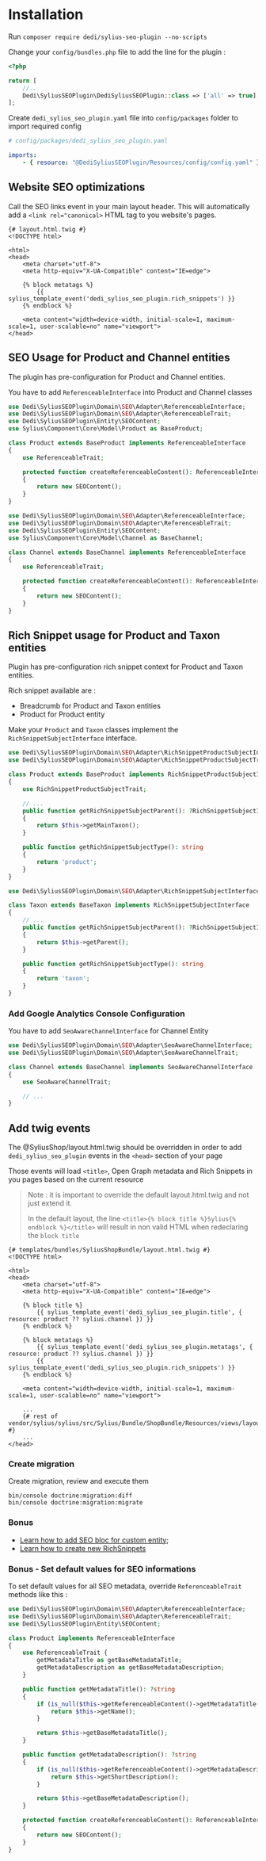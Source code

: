 # Installation

Run `composer require dedi/sylius-seo-plugin --no-scripts`

Change your `config/bundles.php` file to add the line for the plugin :

```php
<?php

return [
    //..
    Dedi\SyliusSEOPlugin\DediSyliusSEOPlugin::class => ['all' => true],
];
```

Create `dedi_sylius_seo_plugin.yaml` file into `config/packages` folder to import required config

```yaml
# config/packages/dedi_sylius_seo_plugin.yaml

imports:
    - { resource: "@DediSyliusSEOPlugin/Resources/config/config.yaml" }
```

## Website SEO optimizations

Call the SEO links event in your main layout header. This will automatically add a `<link rel="canonical>` HTML tag to you website's pages.

```twig
{# layout.html.twig #}
<!DOCTYPE html>

<html>
<head>
    <meta charset="utf-8">
    <meta http-equiv="X-UA-Compatible" content="IE=edge">

    {% block metatags %}
        {{ sylius_template_event('dedi_sylius_seo_plugin.rich_snippets') }}
    {% endblock %}

    <meta content="width=device-width, initial-scale=1, maximum-scale=1, user-scalable=no" name="viewport">
</head>
```

## SEO Usage for Product and Channel entities

The plugin has pre-configuration for Product and Channel entities.

You have to add `ReferenceableInterface` into Product and Channel classes

```php
use Dedi\SyliusSEOPlugin\Domain\SEO\Adapter\ReferenceableInterface;
use Dedi\SyliusSEOPlugin\Domain\SEO\Adapter\ReferenceableTrait;
use Dedi\SyliusSEOPlugin\Entity\SEOContent;
use Sylius\Component\Core\Model\Product as BaseProduct;

class Product extends BaseProduct implements ReferenceableInterface
{
    use ReferenceableTrait;

    protected function createReferenceableContent(): ReferenceableInterface
    {
        return new SEOContent();
    }
}
```

```php
use Dedi\SyliusSEOPlugin\Domain\SEO\Adapter\ReferenceableInterface;
use Dedi\SyliusSEOPlugin\Domain\SEO\Adapter\ReferenceableTrait;
use Dedi\SyliusSEOPlugin\Entity\SEOContent;
use Sylius\Component\Core\Model\Channel as BaseChannel;

class Channel extends BaseChannel implements ReferenceableInterface
{
    use ReferenceableTrait;

    protected function createReferenceableContent(): ReferenceableInterface
    {
        return new SEOContent();
    }
}
```

## Rich Snippet usage for Product and Taxon entities

Plugin has pre-configuration rich snippet context for Product and Taxon entities.

Rich snippet available are :
- Breadcrumb for Product and Taxon entities
- Product for Product entity

Make your `Product` and `Taxon` classes implement the `RichSnippetSubjectInterface` interface.

```php
use Dedi\SyliusSEOPlugin\Domain\SEO\Adapter\RichSnippetProductSubjectInterface;
use Dedi\SyliusSEOPlugin\Domain\SEO\Adapter\RichSnippetProductSubjectTrait;

class Product extends BaseProduct implements RichSnippetProductSubjectInterface
{
    use RichSnippetProductSubjectTrait;

    // ...
    public function getRichSnippetSubjectParent(): ?RichSnippetSubjectInterface
    {
        return $this->getMainTaxon();
    }

    public function getRichSnippetSubjectType(): string
    {
        return 'product';
    }
}
```

```php
use Dedi\SyliusSEOPlugin\Domain\SEO\Adapter\RichSnippetSubjectInterface;

class Taxon extends BaseTaxon implements RichSnippetSubjectInterface
{
    // ...
    public function getRichSnippetSubjectParent(): ?RichSnippetSubjectInterface
    {
        return $this->getParent();
    }

    public function getRichSnippetSubjectType(): string
    {
        return 'taxon';
    }
}
```

### Add Google Analytics Console Configuration

You have to add `SeoAwareChannelInterface` for Channel Entity

```php
use Dedi\SyliusSEOPlugin\Domain\SEO\Adapter\SeoAwareChannelInterface;
use Dedi\SyliusSEOPlugin\Domain\SEO\Adapter\SeoAwareChannelTrait;

class Channel extends BaseChannel implements SeoAwareChannelInterface
{
    use SeoAwareChannelTrait;

    // ...
}
```

## Add twig events

The @SyliusShop/layout.html.twig should be overridden in order to add `dedi_sylius_seo_plugin` events in the `<head>` section of your page

Those events will load `<title>`, Open Graph metadata and Rich Snippets in you pages based on the current resource

>Note : it is important to override the default layout.html.twig and not just extend it.
>
> In the default layout, the line `<title>{% block title %}Sylius{% endblock %}</title>` will result in non valid HTML when redeclaring the `block title`

```twig
{# templates/bundles/SyliusShopBundle/layout.html.twig #}
<!DOCTYPE html>

<html>
<head>
    <meta charset="utf-8">
    <meta http-equiv="X-UA-Compatible" content="IE=edge">

    {% block title %}
        {{ sylius_template_event('dedi_sylius_seo_plugin.title', { resource: product ?? sylius.channel }) }}
    {% endblock %}

    {% block metatags %}
        {{ sylius_template_event('dedi_sylius_seo_plugin.metatags', { resource: product ?? sylius.channel }) }}
        {{ sylius_template_event('dedi_sylius_seo_plugin.rich_snippets') }}
    {% endblock %}

    <meta content="width=device-width, initial-scale=1, maximum-scale=1, user-scalable=no" name="viewport">
    
    ...
    {# rest of vendor/sylius/sylius/src/Sylius/Bundle/ShopBundle/Resources/views/layout.html.twig #}
    ... 
</head>
```

### Create migration

Create migration, review and execute them 

```
bin/console doctrine:migration:diff
bin/console doctrine:migration:migrate
```

### Bonus

- [Learn how to add SEO bloc for custom entity](doc/SEO_CUSTOM.md);
- [Learn how to create new RichSnippets](doc/RICH_SNIPPETS.md)

### Bonus - Set default values for SEO informations

To set default values for all SEO metadata, override `ReferenceableTrait` methods like this :

```php
use Dedi\SyliusSEOPlugin\Domain\SEO\Adapter\ReferenceableInterface;
use Dedi\SyliusSEOPlugin\Domain\SEO\Adapter\ReferenceableTrait;
use Dedi\SyliusSEOPlugin\Entity\SEOContent;

class Product implements ReferenceableInterface
{
    use ReferenceableTrait {
        getMetadataTitle as getBaseMetadataTitle;
        getMetadataDescription as getBaseMetadataDescription;
    }

    public function getMetadataTitle(): ?string
    {
        if (is_null($this->getReferenceableContent()->getMetadataTitle())) {
            return $this->getName();
        }

        return $this->getBaseMetadataTitle();
    }

    public function getMetadataDescription(): ?string
    {
        if (is_null($this->getReferenceableContent()->getMetadataDescription())) {
            return $this->getShortDescription();
        }

        return $this->getBaseMetadataDescription();
    }

    protected function createReferenceableContent(): ReferenceableInterface
    {
        return new SEOContent();
    }
}
```

